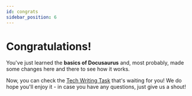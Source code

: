 ```yaml
---
id: congrats
sidebar_position: 6
---
```


# Congratulations!

You've just learned the **basics of Docusaurus** and, most probably, made some changes here and there to see how it works.

Now, you can check the [Tech Writing Task](/Tech_Writing_Task/) that's waiting for you! We do hope you'll enjoy it - in case you have any questions, just give us a shout!
